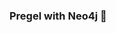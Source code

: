 ### Pregel with Neo4j 🚀



































































































































 

















































































































































































































































































































